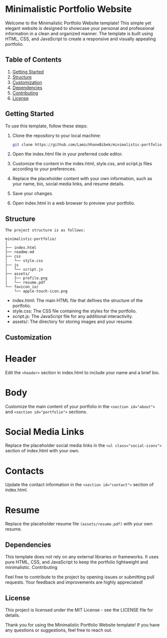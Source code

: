 # Minimalistic Portfolio Website

Welcome to the Minimalistic Portfolio Website template! This simple yet elegant website is designed to showcase your personal and professional information in a clean and organized manner. The template is built using HTML, CSS, and JavaScript to create a responsive and visually appealing portfolio.

## Table of Contents

1. [Getting Started](#getting-started)
2. [Structure](#structure)
3. [Customization](#customization)
4. [Dependencies](#dependencies)
5. [Contributing](#contributing)
6. [License](#license)

## Getting Started

To use this template, follow these steps:

1. Clone the repository to your local machine:

   ```bash 
   git clone https://github.com/LamichhaneBibek/minimalistic-portfolio.git ```

2. Open the index.html file in your preferred code editor.

3. Customize the content in the index.html, style.css, and script.js files according to your preferences.

4. Replace the placeholder content with your own information, such as your name, bio, social media links, and resume details.

5. Save your changes.

6. Open index.html in a web browser to preview your portfolio.

## Structure

    The project structure is as follows:

    minimalistic-portfolio/
    │
    ├── index.html
    ├── readme.md
    ├── css
    │   └── style.css
    ├── js
    │   └── script.js
    ├── assets/
    │   ├── profile.png
    │   └── resume.pdf
    └── favicon_io/
        └── apple-touch-icon.png 

  -  index.html: The main HTML file that defines the structure of the portfolio.
  -  style.css: The CSS file containing the styles for the portfolio.
  -  script.js: The JavaScript file for any additional interactivity.
  -  assets/: The directory for storing images and your resume.

## Customization
# Header

Edit the ```<header>``` section in index.html to include your name and a brief bio.

# Body

Customize the main content of your portfolio in the ```<section id="about">``` and ```<section id="portfolio">``` sections.

# Social Media Links

Replace the placeholder social media links in the ```<ul class="social-icons">``` section of index.html with your own.

# Contacts

Update the contact information in the ```<section id="contact">``` section of index.html.

# Resume

Replace the placeholder resume file ```(assets/resume.pdf)``` with your own resume.

## Dependencies

This template does not rely on any external libraries or frameworks. It uses pure HTML, CSS, and JavaScript to keep the portfolio lightweight and minimalistic.
Contributing

Feel free to contribute to the project by opening issues or submitting pull requests. Your feedback and improvements are highly appreciated!

## License

This project is licensed under the MIT License - see the LICENSE file for details.

Thank you for using the Minimalistic Portfolio Website template! If you have any questions or suggestions, feel free to reach out.